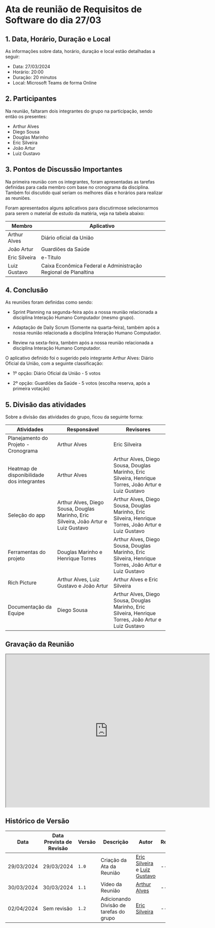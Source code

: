 # Ata de reunião de Requisitos de Software do dia 27/03

## 1.  Data, Horário, Duração e Local
As informações sobre data, horário, duração e local estão detalhadas a seguir:

- Data: 27/03/2024
- Horário: 20:00
- Duração: 20 minutos
- Local: Microsoft Teams de forma Online

## 2. Participantes
Na reunião, faltaram dois integrantes do grupo na participação, sendo então os presentes:

- Arthur Alves
- Diego Sousa
- Douglas Marinho
- Eric Silveira
- João Artur
- Luiz Gustavo

## 3. Pontos de Discussão Importantes

Na primeira reunião com os integrantes, foram apresentadas as tarefas definidas para cada membro com base no cronograma da disciplina. Também foi discutido qual seriam os melhores dias e horários para realizar as reuniões.

Foram apresentados alguns aplicativos para discutirmose selecionarmos para serem o material de estudo da matéria, veja na tabela abaixo:

|Membro|Aplicativo|
|-----|-----------|
|Arthur Alves|Diário oficial da União|
|João Artur|Guardiões da Saúde|
|Eric Silveira|e-Título|
|Luiz Gustavo|Caixa Econômica Federal e Administração Regional de Planaltina|

## 4. Conclusão

As reuniões foram definidas como sendo:

- Sprint Planning na segunda-feira após a nossa reunião relacionada a disciplina Interação Humano Computador (mesmo grupo).

- Adaptação de Daily Scrum (Somente na quarta-feira), também após a nossa reunião relacionada a disciplina Interação Humano Computador.

- Review na sexta-feira, também após a nossa reunião relacionada a disciplina Interação Humano Computador.

O aplicativo definido foi o sugerido pelo integrante Arthur Alves: Diário Oficial da União, com a seguinte classificação:

- 1º opção: Diário Oficial da União - 5 votos

- 2º opção: Guardiões da Saúde - 5 votos (escolha reserva, após a primeira votação)

## 5. Divisão das atividades

Sobre a divisão das atividades do grupo, ficou da seguinte forma:

|Atividades|Responsável|Revisores|
|----------|-----------|---------|
| Planejamento do Projeto - Cronograma | Arthur Alves | Eric Silveira |
|Heatmap de disponibilidade dos integrantes|Arthur Alves|Arthur Alves, Diego Sousa, Douglas Marinho, Eric Silveira, Henrique Torres, João Artur e Luiz Gustavo|
|Seleção do app|Arthur Alves, Diego Sousa, Douglas Marinho, Eric Silveira, João Artur e Luiz Gustavo|Arthur Alves, Diego Sousa, Douglas Marinho, Eric Silveira, Henrique Torres, João Artur e Luiz Gustavo|
|Ferramentas do projeto|Douglas Marinho e Henrique Torres|Arthur Alves, Diego Sousa, Douglas Marinho, Eric Silveira, Henrique Torres, João Artur e Luiz Gustavo|
|Rich Picture|Arthur Alves, Luiz Gustavo e João Artur|Arthur Alves e Eric Silveira|
|Documentação da Equipe|Diego Sousa|Arthur Alves, Diego Sousa, Douglas Marinho, Eric Silveira, Henrique Torres, João Artur e Luiz Gustavo|

## Gravação da Reunião
<iframe src="https://drive.google.com/file/d/1n1ZUV48gBMTg477Bg8AcIo8bJT6igpEZ/preview" width="640" height="480" allow="autoplay"></iframe>

## <a>Histórico de Versão</a>
|Data|Data Prevista de Revisão|Versão|Descrição|Autor|Revisor|
| ------- | ------ | ------- | -------- | -------- | -------- |
| 29/03/2024 | 29/03/2024| `1.0` |Criação da Ata da Reunião | [Eric Silveira](https://github.com/ericbky) e [Luiz Gustavo](https://github.com/LuizGust4vo) |    --- |
| 30/03/2024 | 30/03/2024| `1.1` |Vídeo da Reunião| [Arthur Alves](https://github.com/arthrok) | --- |
|02/04/2024| Sem revisão |`1.2`|Adicionando Divisão de tarefas do grupo| [Eric Silveira](https://github.com/ericbky)| --- |